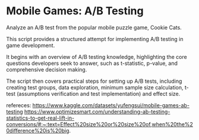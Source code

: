 # Mobile Games: A/B Testing #

Analyze an A/B test from the popular mobile puzzle game, Cookie Cats.

This script provides a structured attempt for implementing A/B testing in game development. 

It begins with an overview of A/B testing knowledge, highlighting the core questions developers seek to answer, such as t-statistic, p-value, and comprehensive decision making. 

The script then covers practical steps for setting up A/B tests, including creating test groups, data exploration, minimum sample size calculation, t-test (assumptions verification and test implementation) and effect size.

refereces:
https://www.kaggle.com/datasets/yufengsui/mobile-games-ab-testing
https://www.optimizesmart.com/understanding-ab-testing-statistics-to-get-real-lift-in-conversions/#:~:text=Effect%20size%20or%20size%20of,when%20the%20difference%20is%20big.

